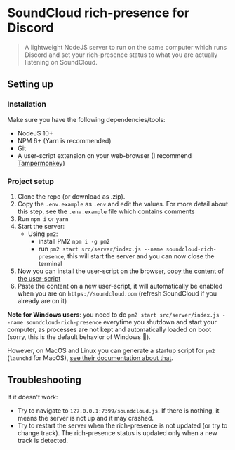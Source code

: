 # SoundCloud rich-presence for Discord

> A lightweight NodeJS server to run on the same computer which runs Discord and set your rich-presence status to what you are actually listening on SoundCloud.

## Setting up

### Installation

Make sure you have the following dependencies/tools:

- NodeJS 10+
- NPM 6+ (Yarn is recommended)
- Git
- A user-script extension on your web-browser (I recommend [Tampermonkey](https://tampermonkey.net/))

### Project setup

1. Clone the repo (or download as .zip).
2. Copy the `.env.example` as `.env` and edit the values. For more detail about this step, see the `.env.example` file which contains comments
3. Run `npm i` or `yarn`
4. Start the server:
   - Using `pm2`:
     - install PM2 `npm i -g pm2`
     - run `pm2 start src/server/index.js --name soundcloud-rich-presence`, this will start the server and you can now close the terminal
5. Now you can install the user-script on the browser, [copy the content of the user-script](https://raw.githubusercontent.com/TotomInc/soundcloud-rich-presence/master/src/client/user-script.js)
6. Paste the content on a new user-script, it will automatically be enabled when you are on `https://soundcloud.com` (refresh SoundCloud if you already are on it)

**Note for Windows users**: you need to do `pm2 start src/server/index.js --name soundcloud-rich-presence` everytime you shutdown and start your computer, as processes are not kept and automatically loaded on boot (sorry, this is the default behavior of Windows 🤷).

However, on MacOS and Linux you can generate a startup script for `pm2` (`launchd` for MacOS), [see their documentation about that](http://pm2.keymetrics.io/docs/usage/startup/#generating-a-startup-script).

## Troubleshooting

If it doesn't work:

- Try to navigate to `127.0.0.1:7399/soundcloud.js`. If there is nothing, it means the server is not up and it may crashed.
- Try to restart the server when the rich-presence is not updated (or try to change track). The rich-presence status is updated only when a new track is detected.
